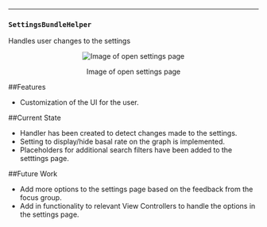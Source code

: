 ---

### `SettingsBundleHelper`
Handles user changes to the settings

<p align="center">
<img src="https://raw.githubusercontent.com/danwells96/ARISES/master/DocFiles/img/settings.png" alt="Image of open settings page"/>
</p>
<p align="center">
Image of open settings page
</p>

##Features
* Customization of the UI for the user.

##Current State
* Handler has been created to detect changes made to the settings.
* Setting to display/hide basal rate on the graph is implemented.
* Placeholders for additional search filters have been added to the setttings page.

##Future Work
* Add more options to the settings page based on the feedback from the focus group.
* Add in functionality to relevant View Controllers to handle the options in the settings page.